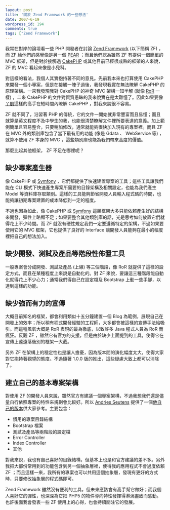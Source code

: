```yaml
---
layout: post
title: '關於 Zend Framework 的一些想法'
date: 2007-6-19
wordpress_id: 194
comments: true
tags: ["Zend Framework"]
---
```


我常在對岸的論壇看一些 PHP 開發者在討論 [Zend Framework](http://framework.zend.com/) (以下簡稱 ZF) ，而 ZF 給他們的感覺像是另一個 [PEAR](http://pear.php.net/) ；而且他們認為雖然 ZF 有提供一個簡單的 MVC 框架，但是對於接觸過 [CakePHP](http://www.cakephp.org/) 或其他目前已經很成熟的框架的人來說， ZF 的 MVC 看起來像是小兒科。

對這樣的看法，我個人其實抱持著不同的意見。先前我本來也打算使用 CakePHP 來開發一個小專案，但是在接觸一陣子過後，我發現我實在無法瞭解 CakePHP 的原理架構。一來我發現我對 CakePHP 的神奇 MVC 架構一知半解 (就像 [RoR](http://www.rubyonrails.org/) 一樣) ，二來 CakePHP 的文件對資質愚眛的我來說實在是太難懂了。因此如果要像[丫凱](http://blog.darkhero.net/)這樣的高手在短時間內瞭解 CakePHP ，對我來說很不容易。 

ZF 就不同了，沿習著 PHP 的傳統，它的文件一開始就非常豐富而且易懂；而且就算是英文程度不及中學生的我，也能很清楚瞭解文件裡所要表達的意義。加上範例簡單且容易整合，只要稍加修改，通常就能夠很快加入現有的專案裡。而且 ZF 在 MVC 外的類別庫包含了當下最有用的功能 (像是 Gdata 、 WebService 等) ，就算不使用 ZF 本身的 MVC ，這些類別庫也能為我們帶來高度的價值。

那麼比起其他框架， ZF 不足在哪裡呢？ 

<!--more-->

## 缺少專案產生器

像 CakePHP 或 [Symfony](http://www.symfony-project.com/) ，它們都提供了快速建置專案的工具；這些工具讓我們能在 CLI 模式下快速產生專案所需要的目錄架構及相關設定，也能為我們產生 Model 等資料庫存取類別。這樣的工具能夠節省開發人員輸入程式碼的時間，也能夠讓初期專案建置的成本降低到一定的程度。

不過也因為如此，像 CakePHP 或 [Symfony](http://www.symfony-project.com/) 這類框架大多只能依賴產生好的結構來開發，彈性上略顯不足；如果要整合其他類別庫的話，光是思考如何放置它們就得花上不少時間。而 ZF 就沒有硬性規定我們一定要遵循特定的架構，不過如果要使用它的 MVC 框架，它也提供了良好的 Interface 讓開發人員能夠在最小的幅度裡把自己的想法加入。 

## 缺少開發、測試及產品等階段性佈置工具

一般專案會分成開發、測試及產品 (上線) 等三個階段，像 RoR 就提供了這樣的設定方式，而且在某種程度上來說是自動化的。對 ZF 來說，要讓這三種階段能自動化就得花上不少心力；通常我們得自己在設定檔及 Bootstrap 上動一些手腳，以達到這樣的功能。 

## 缺少強而有力的宣傳

大概目前知名的框架，都會利用類似十五分鐘建置一個 Blog 為範例，展現自己在開發上的效率；所以稍有程式開發經驗的工程師，大多都會被這樣的宣傳手法給吸引。而這種風氣大概是 RoR 表現的最為徹底，以致許多 Java 程式人員為 RoR 而瘋狂。反觀 ZF ，雖然它有官方的支援，但是由於缺少上面提到的工具，使得它在宣傳上遠遠落後別的框架一大截。

另外 ZF 在架構上的穩定性也是讓人擔憂，因為版本間的演化幅度太大，使得大家對它抱持著觀望的態度。不過隨著 1.0.0 版的推出，這些疑慮大致上都可以消除了。

## 建立自己的基本專案架構

對使用 ZF 的開發人員來說，雖然官方有建議一個專案架構，不過我想我們還是儘量自行依照專案的特性來規劃會比較好。所以 [Andries Seutens](http://andries.systray.be/) 提供了一個[他自己的版本](http://andries.systray.be/blog/2007/06/18/zend-framework-just-get-me-started-okay/)供大家參考。主要包含：

* 慣用的專案目錄結構
* Bootstrap 檔案 
* 測試及產品等兩階段的設定檔
* Error Controller
* Index Controller
* 其他


對我來說，我也有自己喜好的目錄結構，但基本上也是和官方建議的差不多。另外我把大部份常用到的功能包含到另一個抽象層裡，使得我的應用程式不會過度依賴 ZF ；而且這樣一來，我所有的專案也可以共用這個抽象層，發現有更好的方式時，只要修改抽象層的程式碼即可。

Zend Framework 雖然沒有便利的工具，但未來應該會有高手幫它做好；而我個人喜好它的彈性，也深深為它把 PHP5 的物件導向特性發揮得淋漓盡致而感動。也許後面我會發表一些 ZF 使用上的心得，也會持續關注它的發展。 
